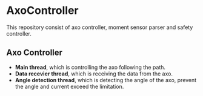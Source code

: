 # AxoController

This repository consist of axo controller, moment sensor parser and safety controller.


## Axo Controller

* **Main thread**, which is controlling the axo following the path.
* **Data recevier thread**, which is receiving the data from the axo.
* **Angle detection thread**, which is detecting the angle of the axo, prevent the angle and current exceed the limitation.
